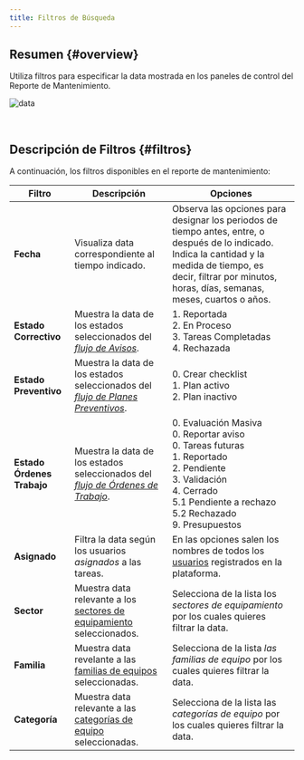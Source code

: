 ```yaml
---
title: Filtros de Búsqueda
---
```


## Resumen {#overview}

Utiliza filtros para especificar la data mostrada en los paneles de control del Reporte de Mantenimiento.

<div className="margin-left--lg">

![data](/img/productos_es/product_report_01.png)

</div>
<br/>

## Descripción de Filtros {#filtros}

A continuación, los filtros disponibles en el reporte de mantenimiento:

Filtro | Descripción | Opciones
--- | --- | ---
**Fecha** | Visualiza data correspondiente al tiempo indicado. | Observa las opciones para designar los periodos de tiempo antes, entre, o después de lo indicado. Indica la cantidad y la medida de tiempo, es decir, filtrar por minutos, horas, días, semanas, meses, cuartos o años. 
**Estado Correctivo** | Muestra la data de los estados seleccionados del [_flujo de Avisos_](/docs/products/workflows/notifications/workflow). | 1. Reportada<br/>2. En Proceso<br/>3. Tareas Completadas<br/>4. Rechazada
**Estado Preventivo** | Muestra la data de los estados seleccionados del [_flujo de Planes Preventivos_](/docs/products/workflows/preventive_plans/workflow). | 0. Crear checklist<br/>1. Plan activo<br/>2. Plan inactivo
**Estado Órdenes Trabajo** | Muestra la data de los estados seleccionados del [_flujo de Órdenes de Trabajo_](/docs/products/workflows/work_orders/related-product/wo/workflow). | 0. Evaluación Masiva<br/>0. Reportar aviso<br/>0. Tareas futuras<br/>1. Reportado<br/>2. Pendiente<br/>3. Validación<br/>4. Cerrado<br/>5.1 Pendiente a rechazo<br/>5.2 Rechazado<br/>9. Presupuestos
**Asignado** | Filtra la data según los usuarios _asignados_ a las tareas. | En las opciones salen los nombres de todos los [usuarios](/docs/products/corrective_maintenance/master_data/users) registrados en la plataforma.
**Sector** | Muestra data relevante a los [sectores de equipamiento](/docs/products/corrective_maintenance/master_data/equipment_sector) seleccionados. | Selecciona de la lista los _sectores de equipamiento_ por los cuales quieres filtrar la data.
**Familia** | Muestra data revelante a las [familias de equipos](/docs/products/corrective_maintenance/master_data/equipment_family) seleccionadas. | Selecciona de la lista _las familias de equipo_ por los cuales quieres filtrar la data.
**Categoría** | Muestra data relevante a las [categorías de equipo](/docs/products/corrective_maintenance/master_data/equipment_category) seleccionadas. | Selecciona de la lista las _categorías de equipo_ por los cuales quieres filtrar la data.